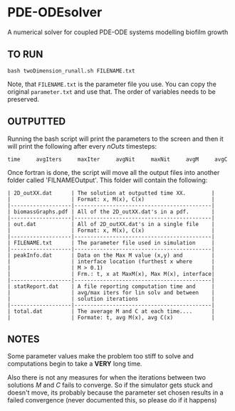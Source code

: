# PDE-ODEsolver
A numerical solver for coupled PDE-ODE systems modelling biofilm growth

## TO RUN
```
bash twoDimension_runall.sh FILENAME.txt
```
  
Note, that `FILENAME.txt` is the parameter file you use. You can copy the original `parameter.txt` and use that. The order of variables needs to be preserved.

## OUTPUTTED
Running the bash script will print the parameters to the screen and then it will print the following after every *nOuts* timesteps:

    time     avgIters     maxIter     avgNit     maxNit     avgM     avgC

Once fortran is done, the script will move all the output files into another folder called 'FILNAMEOutput'. This folder will contain the following:


    | 2D_outXX.dat      | The solution at outputted time XX.        |
    |                   | Format: x, M(x), C(x)                     |
    |-------------------|-------------------------------------------|
    | biomassGraphs.pdf | All of the 2D_outXX.dat's in a pdf.       |
    |-------------------|-------------------------------------------|
    | out.dat           | All of 2D_outXX.dat's in a single file    |
    |                   | Format: x, M(x), C(x)                     |
    |-------------------|-------------------------------------------|
    | FILENAME.txt      | The parameter file used in simulation     |
    |-------------------|-------------------------------------------|
    | peakInfo.dat      | Data on the Max M value (x,y) and         |
    |                   | interface location (furthest x where      |
    |                   | M > 0.1)                                  |
    |                   | Frm.: t, x at MaxM(x), Max M(x), interface|
    |-------------------|-------------------------------------------|
    | statReport.dat    | A file reporting computation time and     |
    |                   | avg/max iters for lin solv and between    |
    |                   | solution iterations                       |
    |-------------------|-------------------------------------------|
    | total.dat         | The average M and C at each time....      |
    |                   | Formate: t, avg M(x), avg C(x)            | 

## NOTES
Some parameter values make the problem too stiff to solve and computations begin to take a **VERY** long time. 

Also there is not any measures for when the iterations between two solutions *M* and *C* fails to converge. So if the simulator gets stuck and doesn't move, its probably because the parameter set chosen results in a failed convergence (never documented this, so please do if it happens)
